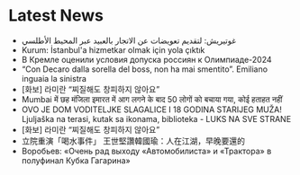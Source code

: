 # Latest News
-  غوتيريش: لتقديم تعويضات عن الاتجار بالعبيد عبر المحيط الأطلسي
-  Kurum: İstanbul'a hizmetkar olmak için yola çıktık
-  В Кремле оценили условия допуска россиян к Олимпиаде-2024
-  “Con Decaro dalla sorella del boss, non ha mai smentito”. Emiliano inguaia la sinistra
-  [화보] 라미란 “찌질해도 창피하지 않아요”
-  Mumbai में छह मंजिला इमारत में आग लगने के बाद 50 लोगों को बचाया गया, कोई हताहत नहीं
-  OVO JE DOM VODITELJKE SLAGALICE I 18 GODINA STARIJEG MUŽA! Ljuljaška na terasi, kutak sa ikonama, biblioteka - LUKS NA SVE STRANE
-  [화보] 라미란 “찌질해도 창피하지 않아요”
-  立院重演「喝水事件」 王世堅讚韓國瑜：人在江湖，早晚要還的
-  Воробьев: «Очень рад выходу «Автомобилиста» и «Трактора» в полуфинал Кубка Гагарина»

